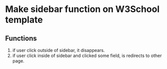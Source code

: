 # Make sidebar function on W3School template
## Functions
1. if user click outside of sidebar, it disappears.
2. if user click inside of sidebar and clicked some field, is redirects to other page.
